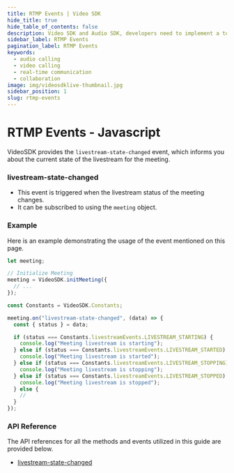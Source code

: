 ```yaml
---
title: RTMP Events | Video SDK
hide_title: true
hide_table_of_contents: false
description: Video SDK and Audio SDK, developers need to implement a token server. This requires efforts on both the front-end and backend.
sidebar_label: RTMP Events
pagination_label: RTMP Events
keywords:
  - audio calling
  - video calling
  - real-time communication
  - collaboration
image: img/videosdklive-thumbnail.jpg
sidebar_position: 1
slug: rtmp-events
---
```


# RTMP Events - Javascript

VideoSDK provides the `livestream-state-changed` event, which informs you about the current state of the livestream for the meeting.

### livestream-state-changed

- This event is triggered when the  livestream status of the meeting changes.
- It can be subscribed to using the `meeting` object.

### Example

Here is an example demonstrating the usage of the event mentioned on this page.

```javascript
let meeting;

// Initialize Meeting
meeting = VideoSDK.initMeeting({
  // ...
});

const Constants = VideoSDK.Constants;

meeting.on("livestream-state-changed", (data) => {
  const { status } = data;

  if (status === Constants.livestreamEvents.LIVESTREAM_STARTING) {
    console.log("Meeting livestream is starting");
  } else if (status === Constants.livestreamEvents.LIVESTREAM_STARTED) {
    console.log("Meeting livestream is started");
  } else if (status === Constants.livestreamEvents.LIVESTREAM_STOPPING) {
    console.log("Meeting livestream is stopping");
  } else if (status === Constants.livestreamEvents.LIVESTREAM_STOPPED) {
    console.log("Meeting livestream is stopped");
  } else {
    //
  }
});
```

### API Reference

The API references for all the methods and events utilized in this guide are provided below.

- [livestream-state-changed](/javascript/api/sdk-reference/meeting-class/events#livestream-state-changed)
